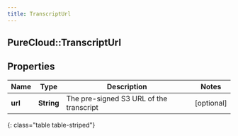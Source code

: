 ```yaml
---
title: TranscriptUrl
---
```

## PureCloud::TranscriptUrl

## Properties

|Name | Type | Description | Notes|
|------------ | ------------- | ------------- | -------------|
| **url** | **String** | The pre-signed S3 URL of the transcript | [optional] |
{: class="table table-striped"}



